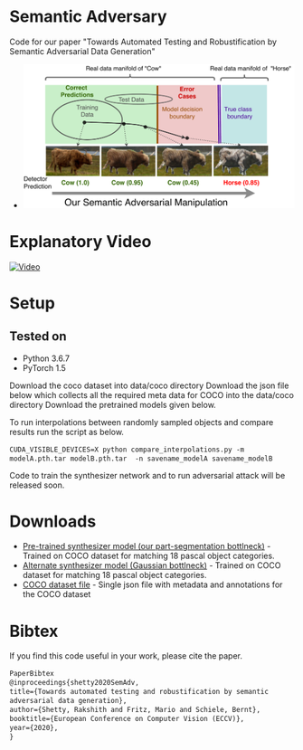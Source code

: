 # Semantic Adversary
Code for our paper "Towards Automated Testing and Robustification by Semantic Adversarial Data Generation"
* [](https://datasets.d2.mpi-inf.mpg.de/rakshith/object_removal_nips/NIPS2018_poster.pdf)
![Teaser](/images/Teaser.png)
# Explanatory Video
[![Video](https://img.youtube.com/vi/1TiXRTJJikE/0.jpg)](https://www.youtube.com/watch?v=1TiXRTJJikE)


<!---
# Interpolation results
![Teaser](/gen_samples/gauss_vs_ours/train_COCO_train2014_000000184654.png)
-->
# Setup
## Tested on
* Python 3.6.7
* PyTorch 1.5

Download the coco dataset into data/coco directory
Download the json file below which collects all the required meta data for COCO into the data/coco directory
Download the pretrained models given below.

To run interpolations between randomly sampled objects and compare results run the script as below.
```
CUDA_VISIBLE_DEVICES=X python compare_interpolations.py -m modelA.pth.tar modelB.pth.tar  -n savename_modelA savename_modelB  
```
Code to train the synthesizer network and to run adversarial attack will be released soon.

# Downloads
* [Pre-trained synthesizer model (our part-segmentation bottlneck)]() - Trained on COCO dataset for matching 18 pascal object categories. 
* [Alternate synthesizer model (Gaussian bottlneck)]() - Trained on COCO dataset for matching 18 pascal object categories. 
* [COCO dataset file](https://datasets.d2.mpi-inf.mpg.de/rakshith/object_removal_nips/datasetBoxAnn_80pcMaxObj_mrcnnval.json) - Single json file with metadata and annotations for the COCO dataset

# Bibtex
If you find this code useful in your work, please cite the paper.
```
PaperBibtex
@inproceedings{shetty2020SemAdv,
title={Towards automated testing and robustification by semantic adversarial data generation},
author={Shetty, Rakshith and Fritz, Mario and Schiele, Bernt},
booktitle={European Conference on Computer Vision (ECCV)},
year={2020},
}
```
